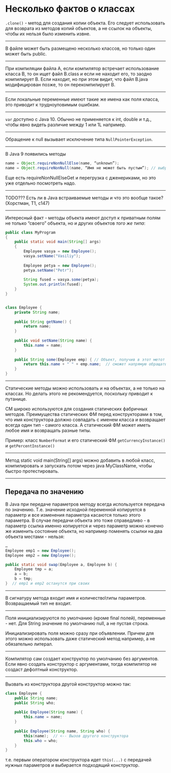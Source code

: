 # Несколько фактов о классах

`.clone()` - метод для создания копии объекта. Его следует использовать для возврата из методов копий объектов, а не ссылок на объекты, чтобы их нельзя было изменить извне.

---

В файле может быть размещено несколько классов, но только один может быть public.

---

При компиляции файла А, если компилятор встречает использование класса В, то он ищет файл B.class и если не находит его, то заодно компилирует В. Если находит, но при этом видит, что файл B.java модифицирован позже, то он перекомпилирует В.

---

Если локальные переменные имеют такие же имена как поля класса, это приводит к трудноуловимым ошибкам.

---

`var` доступно с Java 10. Обычно не применяется к int, double и т.д., чтобы явно видеть различие между 1 или 1L например.

---

Обращение к null вызывает исключение типа `NullPointerException`.

---

В Java 9 появились методы

```java
name = Object.requireNonNullElse(name, “unknown”);
name = Object.requireNonNull(name, “Имя не может быть пустым”); // выбросит NullPointerException, если name == null
```

Еще есть requireNonNullElseGet и перегрузка с дженериками, но это уже отдельно посмотреть надо.

---

TODO??? Есть ли в Java встраиваемые методы и что это вообще такое? (Хорстман, Т1, с147)

---

Интересный факт - методы объекта имеют доступ к приватным полям не только “своего” объекта, но и других объектов *того же типа*:

```java
public class MyProgram
{
    public static void main(String[] args)
    {
        Employee vasya = new Employee();
        vasya.setName("Vasiliy");
        
        Employee petya = new Employee();
        petya.setName("Petr");
        
        String fused = vasya.some(petya);
        System.out.println(fused);
    }
}


class Employee {
    private String name;
    
    public String getName() {
        return name;
    }
    
    public void setName(String name) {
        this.name = name;
    }
    
    public String some(Employee emp) { // Объект, получив в этот метот агрумент такого же типа,
        return this.name + " " + emp.name;  // сможет напрямую обращаться к приватному полю
    }
}

```

---

Статические методы можно использовать и на объектах, а не только на классах. Но делать этого не рекомендуется, поскольку приводит к путанице.

СМ широко используются для создания статических фабричных методов. Преимущества статических ФМ перед конструкторами в том, что имя конструктора должно совпадать с именем класса и возвращает всегда один тип - самого класса. А статический ФМ может иметь любое имя и возвращать разные типы.

Пример: класс `NumberFormat` и его статический ФМ `getCurrencyInstance()` и `getPercentInstance()`

---

Метод static void main(String[] args) можно добавить в любой класс, компилировать и запускать потом через java MyClassName, чтобы быстро протестировать.

---

## Передача по значению

В Java при передаче параметров методу всегда используется передача по значению. Т.е. значение исходной переменной копируется в параметр и все изменения параметра касаются только этого параметра. В случае передачи объекта это тоже справедливо - в параметр ссылка именно копируется и через параметр можно конечно же изменить состояние объекта, но например поменять ссылки на два объекта местами - нельзя:

```java
…
Employee emp1 = new Employee();
Employee emp2 = new Employee();

public static void swap(Employee a, Employee b) {
    Employee tmp = a;
    a = b;
    b = tmp;
}  // emp1 и emp2 останутся при своих
```

---

В сигнатуру метода входит имя и количество\типы параметров. Возвращаемый тип не входит.

---

Поля инициализируются по умолчанию (кроме final полей), переменные - нет. Для String значение по умолчанию null, а не пустая строка.

Инициализировать поля можно сразу при объявлении. Причем для этого можно использовать даже статический метод например, а не обязательно литерал.

---

Компилятор сам создает конструктор по умолчанию без аргументов. Если явно создать конструктор с аргументами, тогда компилятор не создаст дефолтный конструктор.

---

Вызвать из конструктора другой конструктор можно так:

```java
class Employee {
    public String name;
    public String who;
    
    public Employee(String name) {
        this.name = name;
    }
    
    public Employee(String name, String who) {
        this(name);  // <-- Вызов другого конструктора
        this.who = who;
    }
}
```

т.е. первым оператором конструктора идет `this(...)` с передачей нужных параметров и выбирается подходящий конструктор.

